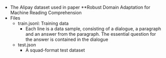 * The Alipay dataset used in paper **Robust Domain Adaptation for Machine Reading Comprehension
* Files
  * train.jsonl: Training data
    * Each line is a data sample, consisting of a dialogue, a paragraph and an answer from the paragraph. The essential question for the answer is contained in the dialogue
  * test.json
    * A squad-format test dataset
